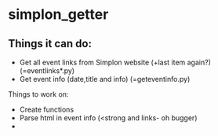 # simplon_getter


## Things it can do:

- Get all event links from Simplon website (+last item again?) (=eventlinks*.py)
- Get event info (date,title and info) (=geteventinfo.py)

Things to work on:

- Create functions
- Parse html in event info (<strong and links- oh bugger)
- 
